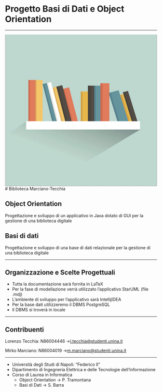 # Progetto Basi di Dati e Object Orientation

---
<img src="icona.png" align="center"/> 
# Biblioteca Marciano-Tecchia

## Object Orientation

Progettazione e sviluppo di un applicativo in Java dotato di GUI per la gestione di una biblioteca digitale

## Basi di dati

Progettazione e sviluppo di una base di dati relazionale per la gestione di una biblioteca digitale

---

## Organizzazione e Scelte Progettuali

- Tutta la documentazione sarà fornita in LaTeX
- Per la fase di modellazione verrà utilizzato l’applicativo StarUML (file .mdj)
- L’ambiente di sviluppo per l’applicativo sarà IntellijIDEA
- Per la base dati utilizzeremo il DBMS PostgreSQL
- Il DBMS si troverà in locale

---

## Contribuenti

Lorenzo Tecchia: N86004446 →l.tecchia@studenti.unina.it

Mirko Marciano: N86004019 →m.marciano@studenti.unina.it

---

- Università degli Studi di Napoli: “Federico II”
- Dipartimento di Ingegneria Elettrica e delle Tecnologie dell’Informazione
- Corso di Laurea in Informatica
    - Object Orientation → P. Tramontana
    - Basi di Dati → S. Barra
